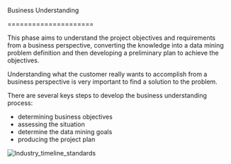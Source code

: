 Business Understanding

=====================

This phase aims to understand the project objectives and requirements from a business perspective, converting the knowledge into a data mining problem definition and then developing a preliminary plan to achieve the objectives.

Understanding what the customer really wants to accomplish from a business perspective is very important to find a solution to the problem.

There are several keys steps to develop the business understanding process:

- determining business objectives
- assessing the situation
- determine the data mining goals
- producing the project plan

![Industry_timeline_standards](https://github.com/almirgouvea/The-Crisp-DM-Model/blob/main/images/Industry_timeline_standards.svg "Generally accepted industry timeline standards")
